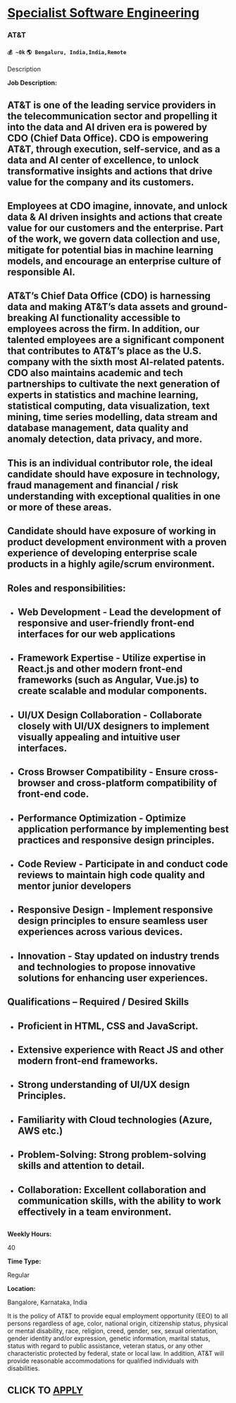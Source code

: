 # [Specialist Software Engineering](https://www.remotewlb.com/apply/specialist-software-engineering-80318)  
### AT&T  
#### `💰 ~0k` `🌎 Bengaluru, India,India,Remote`  

Description

**Job Description:**

##

##

## AT&T is one of the leading service providers in the telecommunication sector and propelling it into the data and AI driven era is powered by CDO (Chief Data Office). CDO is empowering AT&T, through execution, self-service, and as a data and AI center of excellence, to unlock transformative insights and actions that drive value for the company and its customers.

## Employees at CDO imagine, innovate, and unlock data & AI driven insights and actions that create value for our customers and the enterprise. Part of the work, we govern data collection and use, mitigate for potential bias in machine learning models, and encourage an enterprise culture of responsible AI.

## AT&T’s Chief Data Office (CDO) is harnessing data and making AT&T’s data assets and ground-breaking AI functionality accessible to employees across the firm. In addition, our talented employees are a significant component that contributes to AT&T’s place as the U.S. company with the sixth most AI-related patents. CDO also maintains academic and tech partnerships to cultivate the next generation of experts in statistics and machine learning, statistical computing, data visualization, text mining, time series modelling, data stream and database management, data quality and anomaly detection, data privacy, and more.

## This is an individual contributor role, the ideal candidate should have exposure in technology, fraud management and financial / risk understanding with exceptional qualities in one or more of these areas.

## Candidate should have exposure of working in product development environment with a proven experience of developing enterprise scale products in a highly agile/scrum environment.

##

##

##  **Roles and responsibilities:**

  * ## Web Development - Lead the development of responsive and user-friendly front-end interfaces for our web applications

  * ## Framework Expertise - Utilize expertise in React.js and other modern front-end frameworks (such as Angular, Vue.js) to create scalable and modular components.

  * ## UI/UX Design Collaboration - Collaborate closely with UI/UX designers to implement visually appealing and intuitive user interfaces.

  * ## Cross Browser Compatibility - Ensure cross-browser and cross-platform compatibility of front-end code.

  * ## Performance Optimization - Optimize application performance by implementing best practices and responsive design principles.

  * ## Code Review - Participate in and conduct code reviews to maintain high code quality and mentor junior developers

  * ## Responsive Design - Implement responsive design principles to ensure seamless user experiences across various devices.

  * ## Innovation - Stay updated on industry trends and technologies to propose innovative solutions for enhancing user experiences.

##  **Qualifications – Required / Desired Skills**

  * ## Proficient in HTML, CSS and JavaScript.

  * ## Extensive experience with React JS and other modern front-end frameworks.

  * ## Strong understanding of UI/UX design Principles.

  * ## Familiarity with Cloud technologies (Azure, AWS etc.)

  * ## Problem-Solving: Strong problem-solving skills and attention to detail.

  * ## Collaboration: Excellent collaboration and communication skills, with the ability to work effectively in a team environment.

##

 **Weekly Hours:**

40

 **Time Type:**

Regular

 **Location:**

Bangalore, Karnataka, India

It is the policy of AT&T to provide equal employment opportunity (EEO) to all persons regardless of age, color, national origin, citizenship status, physical or mental disability, race, religion, creed, gender, sex, sexual orientation, gender identity and/or expression, genetic information, marital status, status with regard to public assistance, veteran status, or any other characteristic protected by federal, state or local law. In addition, AT&T will provide reasonable accommodations for qualified individuals with disabilities.

  
## CLICK TO [APPLY](https://www.remotewlb.com/apply/specialist-software-engineering-80318)

